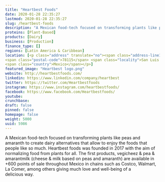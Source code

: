 ```yaml
---
title: "Heartbest Foods"
date: 2020-01-28 22:35:27
lastmod: 2020-01-28 22:35:27
slug: /heartbest-foods
description: "A Mexican food-tech focused on transforming plants like peas and amaranth to create dairy alternatives that allow to enjoy the foods that people like so much. Heartbest foods was founded in 2017 with the aim of normalizing food from plants for all. The first products, vegicheez & pea & amarantmilk (cheese & milk based on peas and amaranth) are available in +600 points of sale throughout Mexico in chains such as Costco, Walmart, La Comer, among others giving much love and well-being of a delicious way."
proteins: [Plant-Based]
products: [Dairy]
business: [Production]
finance_type: []
regions: [Latin America & Caribbean]
location: [<p class="address" translate="no"><span class="address-line1">Carretera a Zacatecas</span><br>
<span class="postal-code">78115</span> <span class="locality">San Luis Potosí</span>,<br>
<span class="country">Mexico</span></p>]
featured_image: "Heartbest logo.png"
website: http://heartbestfoods.com/
linkedin: https://www.linkedin.com/company/heartbest
twitter: https://twitter.com/Heartbestfoods
instagram: https://www.instagram.com/heartbestfoods/
facebook: https://www.facebook.com/Heartbestfoods/
youtube: 
crunchbase: 
draft: false
pinned: false
homepage: false
weight: 5000
uuid: 5986
---
```

A Mexican food-tech focused on transforming plants like peas and amaranth to create dairy alternatives that allow to enjoy the foods that people like so much. Heartbest foods was founded in 2017 with the aim of normalizing food from plants for all. The first products, vegicheez & pea & amarantmilk (cheese & milk based on peas and amaranth) are available in +600 points of sale throughout Mexico in chains such as Costco, Walmart, La Comer, among others giving much love and well-being of a delicious way.
